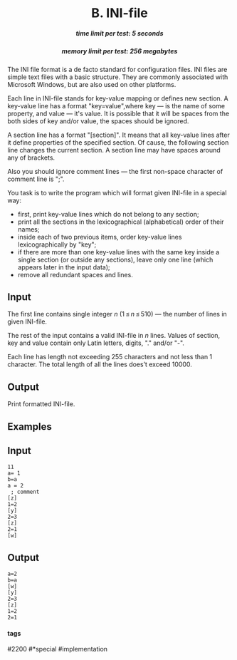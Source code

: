 <h1 style='text-align: center;'> B. INI-file</h1>

<h5 style='text-align: center;'>time limit per test: 5 seconds</h5>
<h5 style='text-align: center;'>memory limit per test: 256 megabytes</h5>

The INI file format is a de facto standard for configuration files. INI files are simple text files with a basic structure. They are commonly associated with Microsoft Windows, but are also used on other platforms.

Each line in INI-file stands for key-value mapping or defines new section. A key-value line has a format "key=value",where key — is the name of some property, and value — it's value. It is possible that it will be spaces from the both sides of key and/or value, the spaces should be ignored.

A section line has a format "[section]". It means that all key-value lines after it define properties of the specified section. Of cause, the following section line changes the current section. A section line may have spaces around any of brackets.

Also you should ignore comment lines — the first non-space character of comment line is ";".

You task is to write the program which will format given INI-file in a special way: 

* first, print key-value lines which do not belong to any section;
* print all the sections in the lexicographical (alphabetical) order of their names;
* inside each of two previous items, order key-value lines lexicographically by "key";
* if there are more than one key-value lines with the same key inside a single section (or outside any sections), leave only one line (which appears later in the input data);
* remove all redundant spaces and lines.
## Input

The first line contains single integer *n* (1 ≤ *n* ≤ 510) — the number of lines in given INI-file.

The rest of the input contains a valid INI-file in *n* lines. Values of section, key and value contain only Latin letters, digits, "." and/or "-".

Each line has length not exceeding 255 characters and not less than 1 character. The total length of all the lines does’t exceed 10000.

## Output

Print formatted INI-file.

## Examples

## Input


```
11  
a= 1  
b=a  
a = 2  
 ; comment  
[z]  
1=2  
[y]  
2=3  
[z]  
2=1  
[w]  

```
## Output


```
a=2  
b=a  
[w]  
[y]  
2=3  
[z]  
1=2  
2=1  

```


#### tags 

#2200 #*special #implementation 